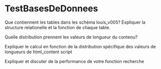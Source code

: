 # TestBasesDeDonnees


Que contiennent les tables dans les schéma louis_v005? Expliquer la structure relationelle et la fonction de chaque table.



 
Quelle distribution prennent les valeurs de longueur du contenu?




Expliquer le calcul en fonction de la distribution spécifique des valeurs de longueurs de html_content script




Expliquer et discuter de la performance de votre fonction recherche


